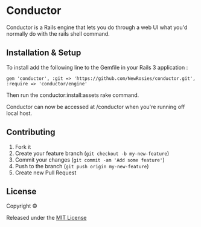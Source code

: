 # Conductor

Conductor is a Rails engine that lets you do through a web UI what you'd normally do with the rails shell command.

## Installation & Setup

To install add the following line to the Gemfile in your Rails 3 application :

```
gem 'conductor', :git => 'https://github.com/NewRosies/conductor.git', :require => 'conductor/engine'
```

Then run the conductor:install:assets rake command.

Conductor can now be accessed at /conductor when you're running off local host.

## Contributing

1. Fork it
2. Create your feature branch (`git checkout -b my-new-feature`)
3. Commit your changes (`git commit -am 'Add some feature'`)
4. Push to the branch (`git push origin my-new-feature`)
5. Create new Pull Request

## License

Copyright &copy;

Released under the [MIT License](http://www.opensource.org/licenses/MIT)
